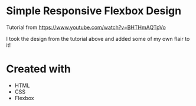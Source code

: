 # Simple Responsive Flexbox Design
Tutorial from https://www.youtube.com/watch?v=BHTHmAQTpVo

I took the design from the tutorial above and added some of my own flair to it!

# Created with
- HTML
- CSS
- Flexbox
